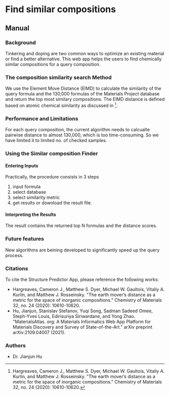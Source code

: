 
# Find similar compositions

## Manual

### Background 

Tinkering and doping are two common ways to optimize an existing material or find a better alternative. This web app helps the users to find chemically similar compositions for a query composition. 

### The composition similarity search Method

We use the Element Move Distance (ElMD) to calculate the similarity of the query formula and the 130,000 formulas of the Materials Project database and return the top most similary compositions. The ElMD distance is defined based on atomic chemical similarity as discussed in [^1].



### Performance and Limitations

For each query composition, the current algorithm needs to calcualte pairwise distance to almost 130,000, which is too time-consuming. So we have limited it to limited no. of checked samples. 

### Using the Similar composition Finder

#### Entering Inputs

Practically, the procedure consists in 3 steps

1. input formula
2. select database
3. select similarity metric
4. get results or download the result file.

#### Interpreting the Results

The result contains the returned top N formulas and the distance scores.

### Future features

New algorithms are beining developed to significantly speed up the query process. 

### Citations

To cite the Structure Predictor App, please reference the following works:

- Hargreaves, Cameron J., Matthew S. Dyer, Michael W. Gaultois, Vitaliy A. Kurlin, and Matthew J. Rosseinsky. "The earth mover’s distance as a metric for the space of inorganic compositions." Chemistry of Materials 32, no. 24 (2020): 10610-10620.
- Hu, Jianjun, Stanislav Stefanov, Yuqi Song, Sadman Sadeed Omee, Steph-Yves Louis, Edirisuriya Siriwardane, and Yong Zhao. "MaterialsAtlas. org: A Materials Informatics Web App Platform for Materials Discovery and Survey of State-of-the-Art." arXiv preprint arXiv:2109.04007 (2021).


[^1]: Hargreaves, Cameron J., Matthew S. Dyer, Michael W. Gaultois, Vitaliy A. Kurlin, and Matthew J. Rosseinsky. "The earth mover’s distance as a metric for the space of inorganic compositions." Chemistry of Materials 32, no. 24 (2020): 10610-10620.

[^2]: 10.1021/ic102031h
[^3]: 10.1021/cm100795d
[^4]: 10.1038/nmat1691

### Authors

- Dr. Jianjun Hu
